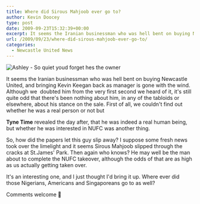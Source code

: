 ```yaml
---
title: Where did Sirous Mahjoob ever go to?
author: Kevin Doocey
type: post
date: 2009-09-23T15:32:39+00:00
excerpt: It seems the Iranian businessman who was hell bent on buying Newcastle United, and..
url: /2009/09/23/where-did-sirous-mahjoob-ever-go-to/
categories:
  - Newcastle United News
---
```


![Ashley - So quiet youd forget hes the owner](https://blaxguttierez.files.wordpress.com/2009/06/mike-ashley-001.jpg)

It seems the Iranian businessman who was hell bent on buying Newcastle United, and bringing Kevin Keegan back as manager is gone with the wind. Although we  doubted him from the very first second we heard of it, it's still quite odd that there's been nothing about him, in any of the tabloids or elsewhere, about his stance on the sale. First of all, we couldn't find out whether he was a real person or not but

**Tyne Time** revealed the day after, that he was indeed a real human being, but whether he was interested in NUFC was another thing.

So, how did the papers let this guy slip away? I suppose some fresh news took over the limelight and it seems Sirous Mahjoob slipped through the cracks at St.James' Park. Then again who knows? He may well be the man about to complete the NUFC takeover, although the odds of that are as high as us actually getting taken over.

It's an interesting one, and I just thought I'd bring it up. Where ever did those Nigerians, Americans and Singaporeans go to as well?

Comments welcome 🙂
